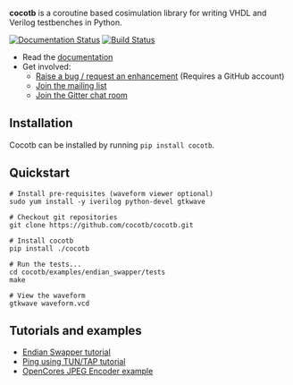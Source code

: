 **cocotb** is a coroutine based cosimulation library for writing VHDL and Verilog testbenches in Python.

[![Documentation Status](https://readthedocs.org/projects/cocotb/badge/?version=latest)](http://cocotb.readthedocs.org/en/latest/)
[![Build Status](https://travis-ci.org/cocotb/cocotb.svg?branch=master)](https://travis-ci.org/cocotb/cocotb)

* Read the [documentation](http://cocotb.readthedocs.org)
* Get involved:
  * [Raise a bug / request an enhancement](https://github.com/cocotb/cocotb/issues/new) (Requires a GitHub account)
  * [Join the mailing list](https://lists.librecores.org/listinfo/cocotb)
  * [Join the Gitter chat room](https://gitter.im/cocotb)

## Installation

Cocotb can be installed by running `pip install cocotb`.

## Quickstart

    # Install pre-requisites (waveform viewer optional)
    sudo yum install -y iverilog python-devel gtkwave
    
    # Checkout git repositories
    git clone https://github.com/cocotb/cocotb.git
    
    # Install cocotb
    pip install ./cocotb
    
    # Run the tests...
    cd cocotb/examples/endian_swapper/tests
    make
    
    # View the waveform
    gtkwave waveform.vcd


## Tutorials and examples

* [Endian Swapper tutorial](https://cocotb.readthedocs.org/en/latest/endian_swapper.html)
* [Ping using TUN/TAP tutorial](https://cocotb.readthedocs.org/en/latest/ping_tun_tap.html)
* [OpenCores JPEG Encoder example](https://github.com/chiggs/oc_jpegencode/)
